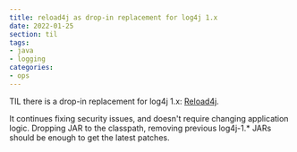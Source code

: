 ```yaml
---
title: reload4j as drop-in replacement for log4j 1.x
date: 2022-01-25
section: til
tags:
- java
- logging
categories:
- ops
---
```


TIL there is a drop-in replacement for log4j 1.x: [Reload4j](https://reload4j.qos.ch/).

<!--more-->
It continues fixing security issues, and doesn't require changing application logic. 
Dropping JAR to the classpath, removing previous log4j-1.* JARs should be enough to get the latest patches.
